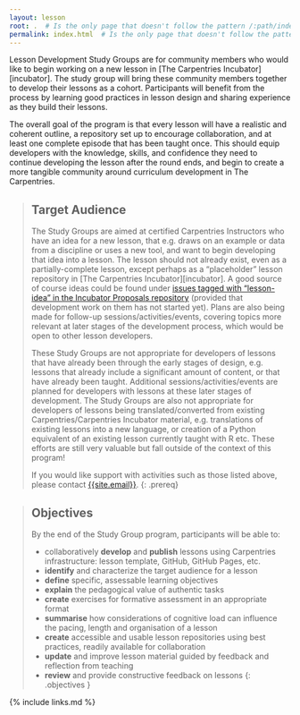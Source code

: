 ```yaml
---
layout: lesson
root: .  # Is the only page that doesn't follow the pattern /:path/index.html
permalink: index.html  # Is the only page that doesn't follow the pattern /:path/index.html
---
```


Lesson Development Study Groups are for community members who would like to begin working on a new lesson in [The Carpentries Incubator][incubator]. The study group will bring these community members together to develop their lessons as a cohort. Participants will benefit from the process by learning good practices in lesson design and sharing experience as they build their lessons.

The overall goal of the program is that every lesson will have a realistic and coherent outline, a repository set up to encourage collaboration, and at least one complete episode that has been taught once. This should equip developers with the knowledge, skills, and confidence they need to continue developing the lesson after the round ends, and begin to create a more tangible community around curriculum development in The Carpentries.

> ## Target Audience
> The Study Groups are aimed at certified Carpentries Instructors who have an idea for a new lesson, that e.g. draws on an example or data from a discipline or uses a new tool, and want to begin developing that idea into a lesson. The lesson should not already exist, even as a partially-complete lesson, except perhaps as a “placeholder” lesson repository in [The Carpentries Incubator][incubator]. A good source of course ideas could be found under [issues tagged with “lesson-idea” in the Incubator Proposals repository](https://github.com/carpentries-incubator/proposals/issues) (provided that development work on them has not started yet). Plans are also being made for follow-up sessions/activities/events, covering topics more relevant at later stages of the development process, which would be open to other lesson developers.
>
> These Study Groups are not appropriate for developers of lessons that have already been through the early stages of design, e.g. lessons that already include a significant amount of content, or that have already been taught. Additional sessions/activities/events are planned for developers with lessons at these later stages of development. The Study Groups are also not appropriate for developers of lessons being translated/converted from existing Carpentries/Carpentries Incubator material, e.g. translations of existing lessons into a new language, or creation of a Python equivalent of an existing lesson currently taught with R etc. These efforts are still very valuable but fall outside of the context of this program!
> 
> If you would like support with activities such as those listed above, please contact [{{site.email}}](mailto:{{site.email}}).
{: .prereq}

> ## Objectives
> By the end of the Study Group program, participants will be able to:
>
> * collaboratively **develop** and **publish** lessons using Carpentries infrastructure: lesson template, GitHub, GitHub Pages, etc.
> * **identify** and characterize the target audience for a lesson
> * **define** specific, assessable learning objectives
> * **explain** the pedagogical value of authentic tasks
> * **create** exercises for formative assessment in an appropriate format
> * **summarise** how considerations of cognitive load can influence the pacing, length and organisation of a lesson
> * **create** accessible and usable lesson repositories using best practices, readily available for collaboration
> * **update** and improve lesson material guided by feedback and reflection from teaching
> * **review** and provide constructive feedback on lessons
{: .objectives }


{% include links.md %}
